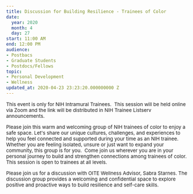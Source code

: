 ```yaml
---
title: Discussion for Building Resilience - Trainees of Color
date:
  year: 2020
  month: 4
  day: 27
start: 11:00 AM
end: 12:00 PM
audience:
- Postbacs
- Graduate Students
- Postdocs/Fellows
topic:
- Personal Development
- Wellness
updated_at: 2020-04-23 23:23:20.000000000 Z
---
```

<span style="font-size: 10pt;">This event is only for NIH Intramural
Trainees.  This session will be held online via Zoom and the link will
be distributed in NIH Trainee Listserv announcements.</span>

<span style="font-size: 10pt;">Please join this warm and welcoming group
of NIH trainees of color to enjoy a safe space. Let's share our unique
cultures, challenges, and experiences to help you feel connected and
supported during your time as an NIH trainee. Whether you are feeling
isolated, unsure or just want to expand your community, this group is
for you.  Come join us wherever you are in your personal journey to
build and strengthen connections among trainees of color. This session
is open to trainees at all levels.</span>

<span style="font-size: 10pt;">Please join us for a discussion with OITE
Wellness Advisor, Sabra Starnes. The discussion group provides a
welcoming and confidential space to explore positive and proactive ways
to build resilience and self-care skills.</span>
